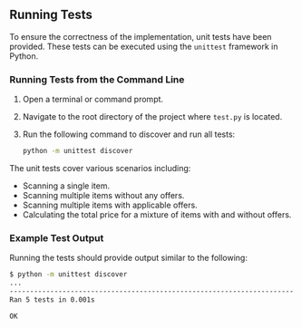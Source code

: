 ## Running Tests

To ensure the correctness of the implementation, unit tests have been provided. These tests can be executed using the `unittest` framework in Python.

### Running Tests from the Command Line

1. Open a terminal or command prompt.
2. Navigate to the root directory of the project where `test.py` is located.
3. Run the following command to discover and run all tests:

    ```sh
    python -m unittest discover
    ```

The unit tests cover various scenarios including:

- Scanning a single item.
- Scanning multiple items without any offers.
- Scanning multiple items with applicable offers.
- Calculating the total price for a mixture of items with and without offers.

### Example Test Output

Running the tests should provide output similar to the following:

```sh
$ python -m unittest discover
...
----------------------------------------------------------------------
Ran 5 tests in 0.001s

OK
